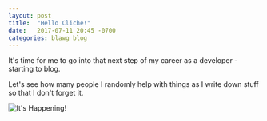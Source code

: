 ```yaml
---
layout: post
title:  "Hello Cliche!"
date:   2017-07-11 20:45 -0700
categories: blawg blog
---
```


It's time for me to go into that next step of my career as a developer - starting to blog.

Let's see how many people I randomly help with things as I write down stuff so that I don't forget it.

![It's Happening!](https://media.giphy.com/media/rl0FOxdz7CcxO/giphy.gif "Or is it?")